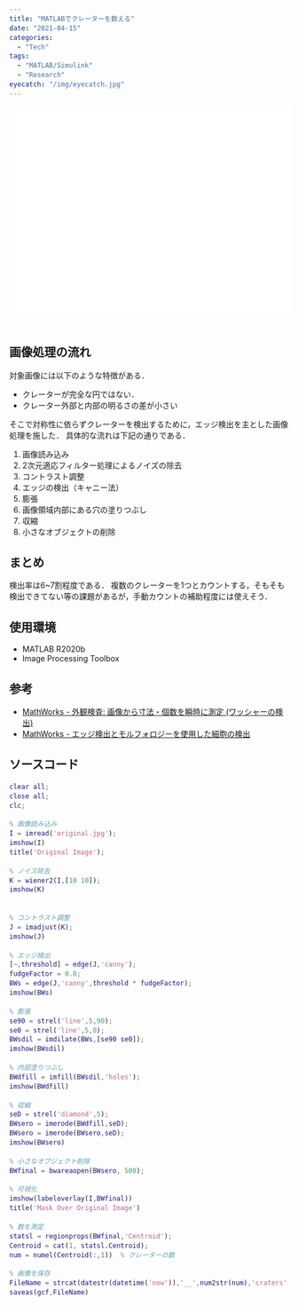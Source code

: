 ```yaml
---
title: "MATLABでクレーターを数える"
date: "2021-04-15"
categories:
  - "Tech"
tags:
  - "MATLAB/Simulink"
  - "Research"
eyecatch: "/img/eyecatch.jpg"
---
```

![result](result.png)
<br>
<br>

## 画像処理の流れ
対象画像には以下のような特徴がある．
- クレーターが完全な円ではない．
- クレーター外部と内部の明るさの差が小さい

そこで対称性に依らずクレーターを検出するために，エッジ検出を主とした画像処理を施した．
具体的な流れは下記の通りである．
1. 画像読み込み
1. 2次元適応フィルター処理によるノイズの除去
1. コントラスト調整
1. エッジの検出（キャニー法）
1. 膨張
1. 画像領域内部にある穴の塗りつぶし
1. 収縮
1. 小さなオブジェクトの削除

## まとめ
検出率は6~7割程度である．
複数のクレーターを1つとカウントする，そもそも検出できてない等の課題があるが，手動カウントの補助程度には使えそう．

## 使用環境
- MATLAB R2020b
- Image Processing Toolbox

## 参考
- [MathWorks - 外観検査: 画像から寸法・個数を瞬時に測定 (ワッシャーの検出)](https://jp.mathworks.com/videos/appearance-check-measuring-size-and-count-washer-120567.html)
- [MathWorks - エッジ検出とモルフォロジーを使用した細胞の検出](https://jp.mathworks.com/help/images/detecting-a-cell-using-image-segmentation.html)

## ソースコード
```number_of_crater.m
clear all;
close all;
clc;

% 画像読み込み
I = imread('original.jpg');
imshow(I)
title('Original Image');

% ノイズ除去
K = wiener2(I,[10 10]);
imshow(K)


% コントラスト調整
J = imadjust(K);
imshow(J)

% エッジ検出
[~,threshold] = edge(J,'canny');
fudgeFactor = 0.8;
BWs = edge(J,'canny',threshold * fudgeFactor);
imshow(BWs)

% 膨張
se90 = strel('line',5,90);
se0 = strel('line',5,0);
BWsdil = imdilate(BWs,[se90 se0]);
imshow(BWsdil)

% 内部塗りつぶし
BWdfill = imfill(BWsdil,'holes');
imshow(BWdfill)

% 収縮
seD = strel('diamond',5);
BWsero = imerode(BWdfill,seD);
BWsero = imerode(BWsero,seD);
imshow(BWsero)

% 小さなオブジェクト削除
BWfinal = bwareaopen(BWsero, 500);

% 可視化
imshow(labeloverlay(I,BWfinal))
title('Mask Over Original Image')

% 数を測定
statsl = regionprops(BWfinal,'Centroid');
Centroid = cat(1, statsl.Centroid);
num = numel(Centroid(:,1))  % クレーターの数

% 画像を保存
FileName = strcat(datestr(datetime('now')),'__',num2str(num),'craters','.png')
saveas(gcf,FileName)
```